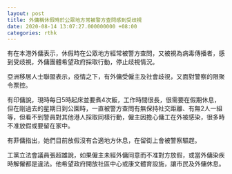 ```yaml
---
layout: post
title: 外傭稱休假時於公眾地方常被警方查問感到受歧視
date: 2020-08-14 13:07:27.000000000 +08:00
categories: rthk
---
```


有在本港外傭表示，休假時在公眾地方經常被警方查問，又被視為病毒傳播者，感到受歧視，外傭團體希望政府採取行動，停止歧視情況。

亞洲移居人士聯盟表示，疫情之下，有外傭受僱主及社會歧視，又面對警察的限聚令票控。

有印傭說，現時每日5時起床並要煮4次飯，工作時間很長，很需要在假期休息，但在剛過去的星期日到公園時，一直被警方查問有無保持社交距離、有無2人一組等，但看不到警員對其他港人採取同樣行動，僱主因擔心傭工在外被感染，很多時不准放假或要留在家中。

有菲傭指出，她們目前放假沒有合適地方休息，在留街上會被警察驅趕。

工黨立法會議員張超雄說，如果僱主未經外傭同意而不准對方放假，或當外傭染疾時解僱都是違法。他希望政府開放社區中心或康文體育設施，讓巿民及外傭休息。
